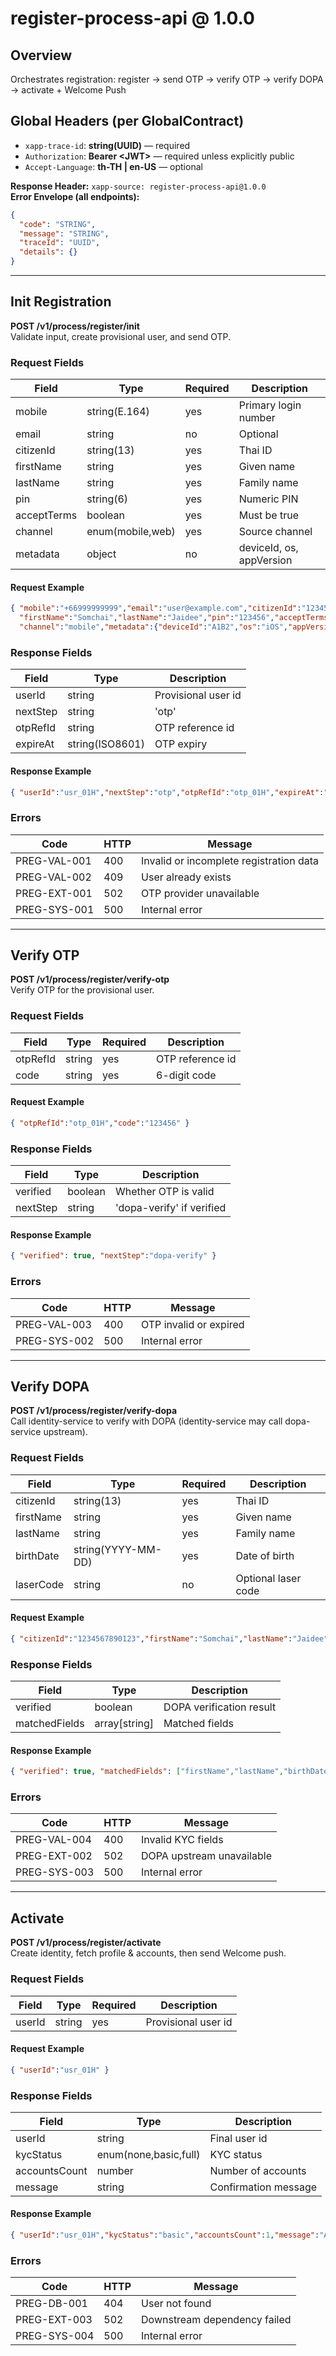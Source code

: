 # register-process-api @ 1.0.0

## Overview
Orchestrates registration: register → send OTP → verify OTP → verify DOPA → activate + Welcome Push

## Global Headers (per GlobalContract)
- `xapp-trace-id`: **string(UUID)** — required
- `Authorization`: **Bearer &lt;JWT&gt;** — required unless explicitly public
- `Accept-Language`: **th-TH | en-US** — optional

**Response Header:** `xapp-source: register-process-api@1.0.0`  
**Error Envelope (all endpoints):**
```json
{
  "code": "STRING",
  "message": "STRING",
  "traceId": "UUID",
  "details": {}
}
```

---
## Init Registration
**POST /v1/process/register/init**  
Validate input, create provisional user, and send OTP.

### Request Fields
| Field | Type | Required | Description |
|---|---|---|---|
| mobile | string(E.164) | yes | Primary login number |
| email | string | no | Optional |
| citizenId | string(13) | yes | Thai ID |
| firstName | string | yes | Given name |
| lastName | string | yes | Family name |
| pin | string(6) | yes | Numeric PIN |
| acceptTerms | boolean | yes | Must be true |
| channel | enum(mobile,web) | yes | Source channel |
| metadata | object | no | deviceId, os, appVersion |

#### Request Example
```json
{ "mobile":"+66999999999","email":"user@example.com","citizenId":"1234567890123",
  "firstName":"Somchai","lastName":"Jaidee","pin":"123456","acceptTerms":true,
  "channel":"mobile","metadata":{"deviceId":"A1B2","os":"iOS","appVersion":"2.3.1"}}
```


### Response Fields
| Field | Type | Description |
|---|---|---|
| userId | string | Provisional user id |
| nextStep | string | 'otp' |
| otpRefId | string | OTP reference id |
| expireAt | string(ISO8601) | OTP expiry |

#### Response Example
```json
{ "userId":"usr_01H","nextStep":"otp","otpRefId":"otp_01H","expireAt":"2025-08-27T09:00:00+07:00"}
```


### Errors
| Code | HTTP | Message |
|---|---|---|
PREG-VAL-001 | 400 | Invalid or incomplete registration data
PREG-VAL-002 | 409 | User already exists
PREG-EXT-001 | 502 | OTP provider unavailable
PREG-SYS-001 | 500 | Internal error

---
## Verify OTP
**POST /v1/process/register/verify-otp**  
Verify OTP for the provisional user.

### Request Fields
| Field | Type | Required | Description |
|---|---|---|---|
| otpRefId | string | yes | OTP reference id |
| code | string | yes | 6-digit code |

#### Request Example
```json
{ "otpRefId":"otp_01H","code":"123456" }
```


### Response Fields
| Field | Type | Description |
|---|---|---|
| verified | boolean | Whether OTP is valid |
| nextStep | string | 'dopa-verify' if verified |

#### Response Example
```json
{ "verified": true, "nextStep":"dopa-verify" }
```


### Errors
| Code | HTTP | Message |
|---|---|---|
PREG-VAL-003 | 400 | OTP invalid or expired
PREG-SYS-002 | 500 | Internal error

---
## Verify DOPA
**POST /v1/process/register/verify-dopa**  
Call identity-service to verify with DOPA (identity-service may call dopa-service upstream).

### Request Fields
| Field | Type | Required | Description |
|---|---|---|---|
| citizenId | string(13) | yes | Thai ID |
| firstName | string | yes | Given name |
| lastName | string | yes | Family name |
| birthDate | string(YYYY-MM-DD) | yes | Date of birth |
| laserCode | string | no | Optional laser code |

#### Request Example
```json
{ "citizenId":"1234567890123","firstName":"Somchai","lastName":"Jaidee","birthDate":"1990-05-10","laserCode":"JT0-000" }
```


### Response Fields
| Field | Type | Description |
|---|---|---|
| verified | boolean | DOPA verification result |
| matchedFields | array[string] | Matched fields |

#### Response Example
```json
{ "verified": true, "matchedFields": ["firstName","lastName","birthDate"] }
```


### Errors
| Code | HTTP | Message |
|---|---|---|
PREG-VAL-004 | 400 | Invalid KYC fields
PREG-EXT-002 | 502 | DOPA upstream unavailable
PREG-SYS-003 | 500 | Internal error

---
## Activate
**POST /v1/process/register/activate**  
Create identity, fetch profile & accounts, then send Welcome push.

### Request Fields
| Field | Type | Required | Description |
|---|---|---|---|
| userId | string | yes | Provisional user id |

#### Request Example
```json
{ "userId":"usr_01H" }
```


### Response Fields
| Field | Type | Description |
|---|---|---|
| userId | string | Final user id |
| kycStatus | enum(none,basic,full) | KYC status |
| accountsCount | number | Number of accounts |
| message | string | Confirmation message |

#### Response Example
```json
{ "userId":"usr_01H","kycStatus":"basic","accountsCount":1,"message":"Activated" }
```


### Errors
| Code | HTTP | Message |
|---|---|---|
PREG-DB-001 | 404 | User not found
PREG-EXT-003 | 502 | Downstream dependency failed
PREG-SYS-004 | 500 | Internal error
